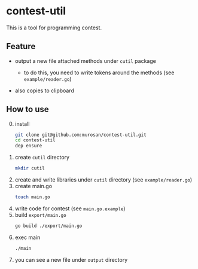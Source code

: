 # contest-util

This is a tool for programming contest.

## Feature

* output a new file attached methods under `cutil` package

  * to do this, you need to write tokens around the methods (see `example/reader.go`)

* also copies to clipboard


## How to use

0. install
   ```sh
   git clone git@github.com:murosan/contest-util.git
   cd contest-util
   dep ensure
   ```
1. create `cutil` directory
   ```sh
   mkdir cutil
   ```
2. create and write libraries under `cutil` directory (see `example/reader.go`)
3. create main.go
   ```sh
   touch main.go
   ```
4. write code for contest (see `main.go.example`)
5. build `export/main.go`
   ```sh
   go build ./export/main.go
   ```
6. exec main
   ```sh
   ./main
   ```
7. you can see a new file under `output` directory
